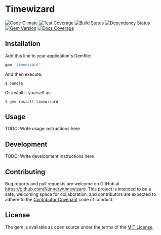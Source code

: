 # Timewizard

[![Code Climate](https://img.shields.io/codeclimate/github/Nunnery/timewizard.svg?style=flat-square)](https://codeclimate.com/github/Nunnery/timewizard)
[![Test Coverage](https://img.shields.io/codeclimate/coverage/github/Nunnery/timewizard.svg?style=flat-square)](https://codeclimate.com/github/Nunnery/timewizard/coverage)
[![Build Status](https://img.shields.io/travis/Nunnery/timewizard.svg?style=flat-square)](https://travis-ci.org/Nunnery/timewizard)
[![Dependency Status](https://img.shields.io/gemnasium/Nunnery/timewizard.svg?style=flat-square)](https://gemnasium.com/Nunnery/timewizard)
[![Gem Version](https://img.shields.io/gem/v/timewizard.svg?style=flat-square)](https://rubygems.org/gems/timewizard)
[![Docs Coverage](http://inch-ci.org/github/Nunnery/timewizard.svg?branch=master&style=flat-square)](http://inch-ci.org/github/Nunnery/timewizard)

## Installation

Add this line to your application's Gemfile:

```ruby
gem 'timewizard'
```

And then execute:

    $ bundle

Or install it yourself as:

    $ gem install timewizard

## Usage

TODO: Write usage instructions here

## Development

TODO: Write development instructions here

## Contributing

Bug reports and pull requests are welcome on GitHub at https://github.com/Nunnery/timewizard. This project is intended to be a safe, welcoming space for collaboration, and contributors are expected to adhere to the [Contributor Covenant](contributor-covenant.org) code of conduct.


## License

The gem is available as open source under the terms of the [MIT License](http://opensource.org/licenses/MIT).

